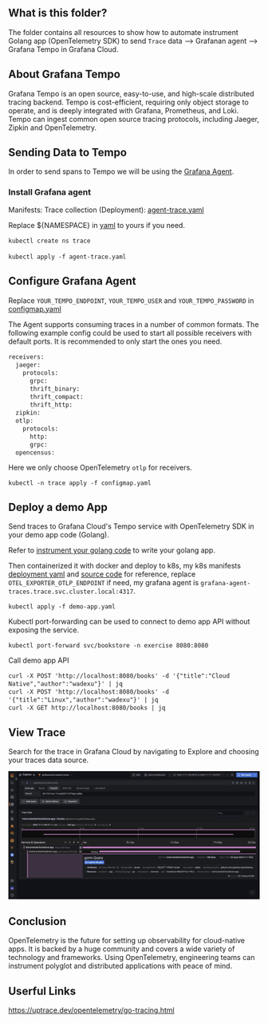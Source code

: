 ## What is this folder?
The folder contains all resources to show how to automate instrument Golang app (OpenTelemetry SDK) to send `Trace` data --> Grafanan agent --> Grafana Tempo in Grafana Cloud.

## About Grafana Tempo
Grafana Tempo is an open source, easy-to-use, and high-scale distributed tracing backend. Tempo is cost-efficient, requiring only object storage to operate, and is deeply integrated with Grafana, Prometheus, and Loki. Tempo can ingest common open source tracing protocols, including Jaeger, Zipkin and OpenTelemetry.

## Sending Data to Tempo
In order to send spans to Tempo we will be using the [Grafana Agent](https://github.com/grafana/agent).

### Install Grafana agent
Manifests: Trace collection (Deployment): [agent-trace.yaml](https://github.com/grafana/agent/blob/main/production/kubernetes/agent-traces.yaml)

Replace ${NAMESPACE} in [yaml](agent-trace.yaml) to yours if you need. 
```
kubectl create ns trace

kubectl apply -f agent-trace.yaml
```

## Configure Grafana Agent
Replace `YOUR_TEMPO_ENDPOINT`, `YOUR_TEMPO_USER` and `YOUR_TEMPO_PASSWORD` in [configmap.yaml](./configmap.yaml)

The Agent supports consuming traces in a number of common formats. The following example config could be used to start all possible receivers with default ports. It is recommended to only start the ones you need.
```
receivers:
  jaeger:
    protocols:
      grpc:
      thrift_binary:
      thrift_compact:
      thrift_http:
  zipkin:
  otlp:
    protocols:
      http:
      grpc:
  opencensus:
```

Here we only choose OpenTelemetry `otlp` for receivers.

```
kubectl -n trace apply -f configmap.yaml
```

## Deploy a demo App
Send traces to Grafana Cloud's Tempo service with OpenTelemetry SDK in your demo app code (Golang).

Refer to [instrument your golang code](https://opentelemetry.io/docs/instrumentation/go/getting-started/#trace-instrumentation) to write your golang app.

Then containerized it with docker and deploy to k8s, my k8s manifests [deployment yaml](./demo-app.yaml) and [source code](../../Golang/demo_app_with_instrumentation/) for reference, replace `OTEL_EXPORTER_OTLP_ENDPOINT` if need, my grafana agent is `grafana-agent-traces.trace.svc.cluster.local:4317`. 
```
kubectl apply -f demo-app.yaml                
```

Kubectl port-forwarding can be used to connect to demo app API without exposing the service.
```
kubectl port-forward svc/bookstore -n exercise 8080:8080
```

Call demo app API
```
curl -X POST 'http://localhost:8080/books' -d '{"title":"Cloud Native","author":"wadexu"}' | jq
curl -X POST 'http://localhost:8080/books' -d '{"title":"Linux","author":"wadexu"}' | jq
curl -X GET http://localhost:8080/books | jq
```

## View Trace
Search for the trace in Grafana Cloud by navigating to Explore and choosing your traces data source.

![alt text](../../Images/grafana_cloud_trace.jpg "This is Trace data in Grafana Cloud - Tempo.")

## Conclusion
OpenTelemetry is the future for setting up observability for cloud-native apps. It is backed by a huge community and covers a wide variety of technology and frameworks. Using OpenTelemetry, engineering teams can instrument polyglot and distributed applications with peace of mind.

## Userful Links
https://uptrace.dev/opentelemetry/go-tracing.html

<br>

